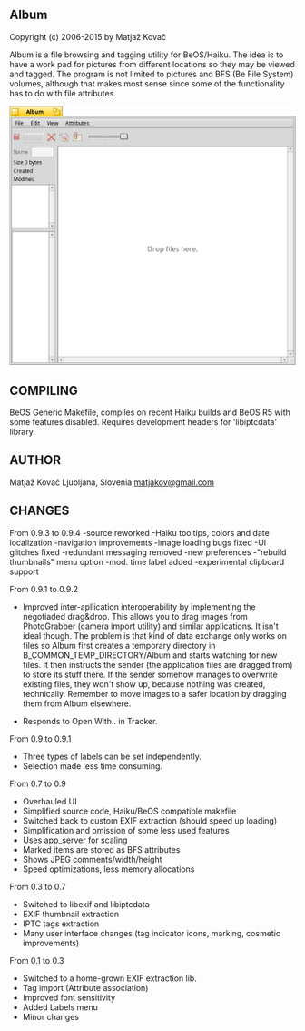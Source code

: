 Album
---------------------------------------
Copyright (c) 2006-2015 by Matjaž Kovač

Album is a file browsing and tagging utility for BeOS/Haiku. 
The idea is to have a work pad for pictures from different locations so they may be viewed and tagged. 
The program is not limited to pictures and BFS (Be File System) volumes, although that makes most sense since some of the functionality has to do with file attributes. 

![Album screenshot](Album.png "Album")

COMPILING
---------

BeOS Generic Makefile, compiles on recent Haiku builds and BeOS R5 with some features disabled. Requires development headers for 'libiptcdata' library. 

AUTHOR
------

Matjaž Kovač
Ljubljana, Slovenia
matjakov@gmail.com

CHANGES
-------

From 0.9.3 to 0.9.4
-source reworked
-Haiku tooltips, colors and date localization
-navigation improvements
-image loading bugs fixed
-UI glitches fixed
-redundant messaging removed
-new preferences
-"rebuild thumbnails" menu option
-mod. time label added
-experimental clipboard support


From 0.9.1 to 0.9.2
- Improved inter-apllication interoperability by implementing the negotiaded drag&drop. This allows you to drag images from PhotoGrabber (camera import utility) and similar applications. It isn't ideal though. 
The problem is that kind of data exchange only works on files so Album first
creates a temporary directory in B_COMMON_TEMP_DIRECTORY/Album and starts watching for new files. 
It then instructs the sender (the application files are dragged from) to store its
stuff there. If the sender somehow manages to overwrite existing files, they won't show up, because nothing was created, technically.
Remember to move images to a safer location by dragging them from Album elsewhere.

- Responds to Open With.. in Tracker.


From 0.9 to 0.9.1
- Three types of labels can be set independently.
- Selection made less time consuming.

From 0.7 to 0.9
- Overhauled UI
- Simplified source code, Haiku/BeOS compatible makefile
- Switched back to custom EXIF extraction (should speed up loading)
- Simplification and omission of some less used features
- Uses app_server for scaling
- Marked items are stored as BFS attributes
- Shows JPEG comments/width/height
- Speed optimizations, less memory allocations

From 0.3 to 0.7
- Switched to libexif and libiptcdata
- EXIF thumbnail extraction
- IPTC tags extraction
- Many user interface changes (tag indicator icons, marking, cosmetic improvements)

From 0.1 to 0.3
- Switched to a home-grown EXIF extraction lib.
- Tag import (Attribute association)
- Improved font sensitivity
- Added Labels menu
- Minor changes


